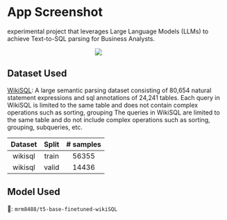 # App Screenshot

experimental project that leverages Large Language Models (LLMs) to achieve Text-to-SQL parsing for Business Analysts.



<p style="width:20%; margin:auto;">
  <img src="https://github.com/annimukherjee/corridor/assets/85307430/97ea6aca-c49a-4de9-afcd-592d737b8d2d" />
</p>


## Dataset Used
[WikiSQL](https://github.com/salesforce/WikiSQL): A large semantic parsing dataset consisting of 80,654 natural statement expressions and sql annotations of 24,241 tables. Each query in WikiSQL is limited to the same table and does not contain complex operations such as sorting, grouping The queries in WikiSQL are limited to the same table and do not include complex operations such as sorting, grouping, subqueries, etc.

| Dataset 	| Split 	| # samples 	|
|:---:	|:---:	|:---:	|
| wikisql 	| train 	| 56355 	|
| wikisql 	| valid 	| 14436 	|

## Model Used

🤗: `mrm8488/t5-base-finetuned-wikiSQL`
